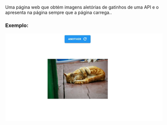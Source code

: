 Uma página web que obtém imagens aletórias de gatinhos de uma API e o apresenta na página sempre que a página carrega..


### Exemplo:

![Logo do Markdown](images/exampleGatos.jpeg)